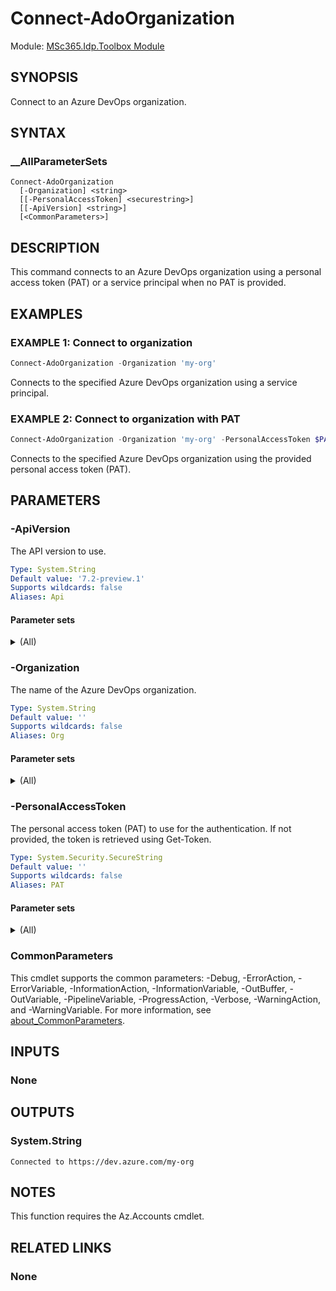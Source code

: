 ﻿<!--
document type: cmdlet
external help file: ado-Help.xml
HelpUri: ''
Locale: en-NL
Module Name: ado
ms.date: 10/06/2025
PlatyPS schema version: 2024-05-01
title: Connect-AdoOrganization
-->

<!--markdownlint-disable no-duplicate-heading-->

# Connect-AdoOrganization

Module: [MSc365.Idp.Toolbox Module](../../Commands.md)

## SYNOPSIS

Connect to an Azure DevOps organization.

## SYNTAX

### __AllParameterSets

```text
Connect-AdoOrganization
  [-Organization] <string>
  [[-PersonalAccessToken] <securestring>]
  [[-ApiVersion] <string>]
  [<CommonParameters>]
```

<!-- ## ALIASES

This cmdlet has the following aliases,
  {{Insert list of aliases}} -->

## DESCRIPTION

This command connects to an Azure DevOps organization using a personal access token (PAT) or a service principal when no PAT is provided.

## EXAMPLES

### EXAMPLE 1: Connect to organization

```powershell
Connect-AdoOrganization -Organization 'my-org'
```

Connects to the specified Azure DevOps organization using a service principal.

### EXAMPLE 2: Connect to organization with PAT

```powershell
Connect-AdoOrganization -Organization 'my-org' -PersonalAccessToken $PAT
```

Connects to the specified Azure DevOps organization using the provided personal access token (PAT).

## PARAMETERS

### -ApiVersion

The API version to use.

```yaml
Type: System.String
Default value: '7.2-preview.1'
Supports wildcards: false
Aliases: Api
```

#### Parameter sets

<details>
<summary>(All)</summary>

```yaml
Mandatory: false
Value from pipeline: false
Value from pipeline by property name: false
Value from remaining arguments: false
```
</details>

### -Organization

The name of the Azure DevOps organization.

```yaml
Type: System.String
Default value: ''
Supports wildcards: false
Aliases: Org
```

#### Parameter sets

<details>
<summary>(All)</summary>

```yaml
Mandatory: true
Value from pipeline: false
Value from pipeline by property name: false
Value from remaining arguments: false
```
</details>

### -PersonalAccessToken

The personal access token (PAT) to use for the authentication. If not provided, the token is retrieved using Get-Token.

```yaml
Type: System.Security.SecureString
Default value: ''
Supports wildcards: false
Aliases: PAT
```

#### Parameter sets

<details>
<summary>(All)</summary>

```yaml
Mandatory: false
Value from pipeline: false
Value from pipeline by property name: false
Value from remaining arguments: false
```
</details>

### CommonParameters

This cmdlet supports the common parameters: -Debug, -ErrorAction, -ErrorVariable, -InformationAction, -InformationVariable, -OutBuffer, -OutVariable, -PipelineVariable, -ProgressAction, -Verbose, -WarningAction, and -WarningVariable. For more information, see [about_CommonParameters](https://go.microsoft.com/fwlink/?LinkID=113216).

## INPUTS

### None

## OUTPUTS

### System.String

```text
Connected to https://dev.azure.com/my-org
```

## NOTES

This function requires the Az.Accounts cmdlet.

## RELATED LINKS

### None
